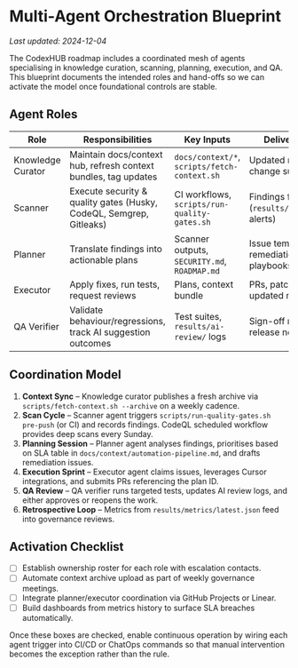 # Multi-Agent Orchestration Blueprint

_Last updated: 2024-12-04_

The CodexHUB roadmap includes a coordinated mesh of agents specialising in knowledge
curation, scanning, planning, execution, and QA. This blueprint documents the intended
roles and hand-offs so we can activate the model once foundational controls are stable.

## Agent Roles

| Role              | Responsibilities                                                    | Key Inputs                                   | Deliverables                                |
| ----------------- | ------------------------------------------------------------------- | -------------------------------------------- | ------------------------------------------- |
| Knowledge Curator | Maintain docs/context hub, refresh context bundles, tag updates     | `docs/context/*`, `scripts/fetch-context.sh` | Updated manifests, change summaries         |
| Scanner           | Execute security & quality gates (Husky, CodeQL, Semgrep, Gitleaks) | CI workflows, `scripts/run-quality-gates.sh` | Findings feed (`results/security/`, alerts) |
| Planner           | Translate findings into actionable plans                            | Scanner outputs, `SECURITY.md`, `ROADMAP.md` | Issue templates, remediation playbooks      |
| Executor          | Apply fixes, run tests, request reviews                             | Plans, context bundle                        | PRs, patch sets, updated metrics            |
| QA Verifier       | Validate behaviour/regressions, track AI suggestion outcomes        | Test suites, `results/ai-review/` logs       | Sign-off reports, release notes             |

## Coordination Model

1. **Context Sync** – Knowledge curator publishes a fresh archive via
   `scripts/fetch-context.sh --archive` on a weekly cadence.
2. **Scan Cycle** – Scanner agent triggers `scripts/run-quality-gates.sh pre-push` (or CI) and
   records findings. CodeQL scheduled workflow provides deep scans every Sunday.
3. **Planning Session** – Planner agent analyses findings, prioritises based on SLA table in
   `docs/context/automation-pipeline.md`, and drafts remediation issues.
4. **Execution Sprint** – Executor agent claims issues, leverages Cursor integrations, and submits
   PRs referencing the plan ID.
5. **QA Review** – QA verifier runs targeted tests, updates AI review logs, and either approves or
   reopens the work.
6. **Retrospective Loop** – Metrics from `results/metrics/latest.json` feed into governance reviews.

## Activation Checklist

- [ ] Establish ownership roster for each role with escalation contacts.
- [ ] Automate context archive upload as part of weekly governance meetings.
- [ ] Integrate planner/executor coordination via GitHub Projects or Linear.
- [ ] Build dashboards from metrics history to surface SLA breaches automatically.

Once these boxes are checked, enable continuous operation by wiring each agent trigger into CI/CD
or ChatOps commands so that manual intervention becomes the exception rather than the rule.

